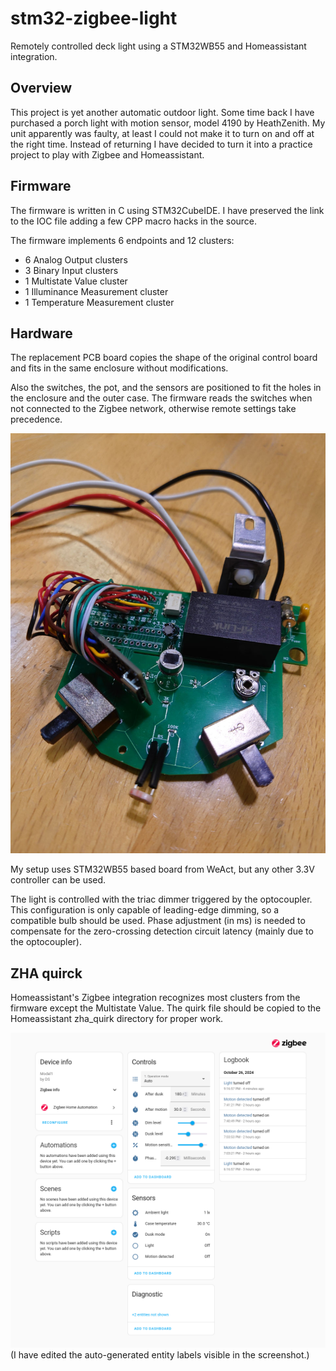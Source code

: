 # stm32-zigbee-light
Remotely controlled deck light using a STM32WB55 and Homeassistant integration.

## Overview
This project is yet another automatic outdoor light. Some time back I have purchased a porch light with motion sensor, model 4190 by HeathZenith. My unit apparently was faulty, at least I could not make it to turn on and off at the right time. Instead of returning I have decided to turn it into a practice project to play with Zigbee and Homeassistant.

## Firmware
The firmware is written in C using STM32CubeIDE. I have preserved the link to the IOC file adding a few CPP macro hacks in the source.

The firmware implements 6 endpoints and 12 clusters:
- 6 Analog Output clusters
- 3 Binary Input clusters
- 1 Multistate Value cluster
- 1 Illuminance Measurement cluster
- 1 Temperature Measurement cluster

## Hardware
The replacement PCB board copies the shape of the original control board and fits in the same enclosure without modifications.

Also the switches, the pot, and the sensors are positioned to fit the holes in the enclosure and the outer case. The firmware reads the switches when not connected to the Zigbee network, otherwise remote settings take precedence.

![The PCB, top view.](images/pcb.jpg)

My setup uses STM32WB55 based board from WeAct, but any other 3.3V controller can be used.

The light is controlled with the triac dimmer triggered by the optocoupler. This configuration is only capable of leading-edge dimming, so a compatible bulb should be used. Phase adjustment (in ms) is needed to compensate for the zero-crossing detection circuit latency (mainly due to the optocoupler).


## ZHA quirck
Homeassistant's Zigbee integration recognizes most clusters from the firmware except the Multistate Value. The quirk file should be copied to the Homeassistant zha_quirk directory for proper work.

![Homeassistant device view](images/zha_model1.png)
(I have edited the auto-generated entity labels visible in the screenshot.)